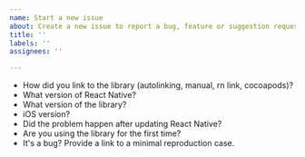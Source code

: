 ```yaml
---
name: Start a new issue
about: Create a new issue to report a bug, feature or suggestion requests.
title: ''
labels: ''
assignees: ''

---
```


<!--
Please answer the following questions to help us identify your problem.
-->

- How did you link to the library (autolinking, manual, rn link, cocoapods)?
- What version of React Native?
- What version of the library?
- iOS version?
- Did the problem happen after updating React Native?
- Are you using the library for the first time?
- It's a bug? Provide a link to a minimal reproduction case.

